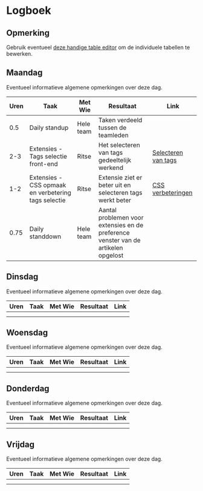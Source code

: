 # Logboek

## Opmerking
Gebruik eventueel [deze handige table editor](https://www.tablesgenerator.com/markdown_tables) om de individuele tabellen te bewerken.

## Maandag
Eventueel informatieve algemene opmerkingen over deze dag.

| Uren | Taak                                                | Met Wie   | Resultaat                                                                          | Link                                                                                                                           |
|------|-----------------------------------------------------|-----------|------------------------------------------------------------------------------------|--------------------------------------------------------------------------------------------------------------------------------|
| 0.5  | Daily standup                                       | Hele team | Taken verdeeld tussen de teamleden                                                 |                                                                                                                                |
| 2-3  | Extensies - Tags selectie front-end                 | Ritse     | Het selecteren van tags gedeeltelijk werkend                                       | [Selecteren van tags](https://github.com/HANICA-DWA/sep2020-project-pardellos/commit/17122a07456c031b2e28fb3f6cdc0a82740f26cc) |
| 1-2  | Extensies - CSS opmaak en verbetering tags selectie | Ritse     | Extensie ziet er beter uit en selecteren tags werkt beter                          | [CSS verbeteringen](https://github.com/HANICA-DWA/sep2020-project-pardellos/commit/6990a012b1f1ab8bd18d45ec2d28eb4afb4f9701)   |
| 0.75 | Daily standdown                                     | Hele team | Aantal problemen voor extensies en de preference venster van de artikelen opgelost |                                                                                                                                |

## Dinsdag
Eventueel informatieve algemene opmerkingen over deze dag.

| Uren | Taak | Met Wie | Resultaat | Link |
|------|------|---------|-----------|------|
|  |  |  |  |  |
|  |  |  |  |  |

## Woensdag
Eventueel informatieve algemene opmerkingen over deze dag.

| Uren | Taak | Met Wie | Resultaat | Link |
|------|------|---------|-----------|------|
|  |  |  |  |  |
|  |  |  |  |  |

## Donderdag
Eventueel informatieve algemene opmerkingen over deze dag.

| Uren | Taak | Met Wie | Resultaat | Link |
|------|------|---------|-----------|------|
|  |  |  |  |  |
|  |  |  |  |  |


## Vrijdag
Eventueel informatieve algemene opmerkingen over deze dag.

| Uren | Taak | Met Wie | Resultaat | Link |
|------|------|---------|-----------|------|
|  |  |  |  |  |
|  |  |  |  |  |
